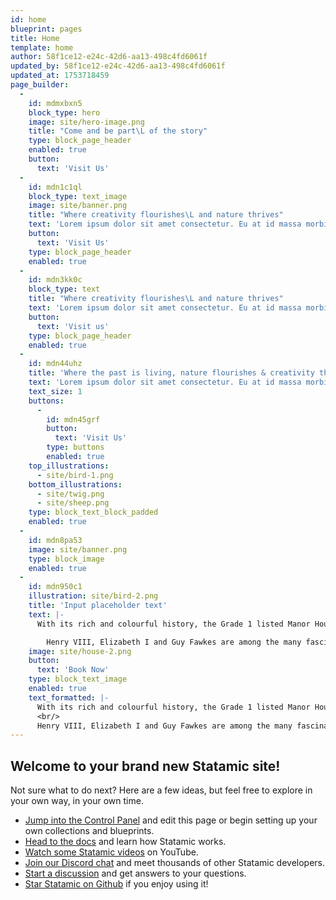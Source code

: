 ```yaml
---
id: home
blueprint: pages
title: Home
template: home
author: 58f1ce12-e24c-42d6-aa13-498c4fd6061f
updated_by: 58f1ce12-e24c-42d6-aa13-498c4fd6061f
updated_at: 1753718459
page_builder:
  -
    id: mdmxbxn5
    block_type: hero
    image: site/hero-image.png
    title: "Come and be part\L of the story"
    type: block_page_header
    enabled: true
    button:
      text: 'Visit Us'
  -
    id: mdn1c1ql
    block_type: text_image
    image: site/banner.png
    title: "Where creativity flourishes\L and nature thrives"
    text: 'Lorem ipsum dolor sit amet consectetur. Eu at id massa morbi. Enim nunc nisl auctor consequat et platea aliquam. Nunc purus ultricies eleifend bibendum. Enim pellentesque diam diam feugiat et auctor placerat tellus. Turpis sodales adipiscing est nisi dictum semper. Facilisi pellentesque morbi quisque nec odio nisl bibendum. At posuere leo est sollicitudin.'
    button:
      text: 'Visit Us'
    type: block_page_header
    enabled: true
  -
    id: mdn3kk0c
    block_type: text
    title: "Where creativity flourishes\L and nature thrives"
    text: 'Lorem ipsum dolor sit amet consectetur. Eu at id massa morbi. Enim nunc nisl auctor consequat et platea aliquam. Nunc purus ultricies eleifend bibendum. Enim pellentesque diam diam feugiat et auctor placerat tellus. Turpis sodales adipiscing est nisi dictum semper. Facilisi pellentesque morbi quisque nec odio nisl bibendum. At posuere leo est sollicitudin.'
    button:
      text: 'Visit us'
    type: block_page_header
    enabled: true
  -
    id: mdn44uhz
    title: 'Where the past is living, nature flourishes & creativity thrives.'
    text: 'Lorem ipsum dolor sit amet consectetur. Eu at id massa morbi. Enim nunc nisl auctor consequat et platea aliquam. Nunc purus ultricies eleifend bibendum. Enim pellentesque diam diam feugiat et auctor placerat tellus. Turpis sodales adipiscing est nisi dictum semper. Facilisi pellentesque morbi quisque nec odio nisl bibendum. At posuere leo est sollicitudin.'
    text_size: 1
    buttons:
      -
        id: mdn45grf
        button:
          text: 'Visit Us'
        type: buttons
        enabled: true
    top_illustrations:
      - site/bird-1.png
    bottom_illustrations:
      - site/twig.png
      - site/sheep.png
    type: block_text_block_padded
    enabled: true
  -
    id: mdn8pa53
    image: site/banner.png
    type: block_image
    enabled: true
  -
    id: mdn950c1
    illustration: site/bird-2.png
    title: 'Input placeholder text'
    text: |-
      With its rich and colourful history, the Grade 1 listed Manor House at West Horsley Place has a wealth of secrets to share. 

        Henry VIII, Elizabeth I and Guy Fawkes are among the many fascinating characters to have walked the corridors. Explore the house at your leisure on one of our monthly open days, or book a guided tour.
    image: site/house-2.png
    button:
      text: 'Book Now'
    type: block_text_image
    enabled: true
    text_formatted: |-
      With its rich and colourful history, the Grade 1 listed Manor House at West Horsley Place has a wealth of secrets to share. 
      <br/>
      Henry VIII, Elizabeth I and Guy Fawkes are among the many fascinating characters to have walked the corridors. Explore the house at your leisure on one of our monthly open days, or book a guided tour.
---
```

## Welcome to your brand new Statamic site!

Not sure what to do next? Here are a few ideas, but feel free to explore in your own way, in your own time.

- [Jump into the Control Panel](/cp) and edit this page or begin setting up your own collections and blueprints.
- [Head to the docs](https://statamic.dev) and learn how Statamic works.
- [Watch some Statamic videos](https://youtube.com/statamic) on YouTube.
- [Join our Discord chat](https://statamic.com/discord) and meet thousands of other Statamic developers.
- [Start a discussion](https://github.com/statamic/cms/discussions) and get answers to your questions.
- [Star Statamic on Github](https://github.com/statamic/cms) if you enjoy using it!